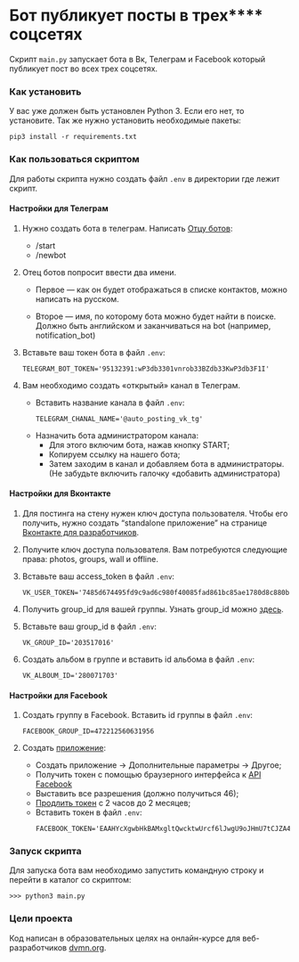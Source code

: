 # Бот публикует посты в трех**** соцсетях

Скрипт ```main.py``` запускает бота в Вк, Телеграм и Facebook который публикует
пост во всех трех соцсетях.

### Как установить

У вас уже должен быть установлен Python 3. Если его нет, то установите.
Так же нужно установить необходимые пакеты:
```
pip3 install -r requirements.txt
```

### Как пользоваться скриптом

Для работы скрипта нужно создать файл ```.env``` в директории где лежит скрипт.

#### Настройки для Телеграм

1. Нужно создать бота в телеграм. Написать [Отцу ботов](https://telegram.me/BotFather):
    * /start
    * /newbot
    
2. Отец ботов попросит ввести два имени. 

    * Первое — как он будет отображаться в списке контактов, можно написать на русском. 

    * Второе — имя, по которому бота можно будет найти в поиске. 
      Должно быть английском и заканчиваться на bot (например, notification_bot)

3. Вставьте ваш токен бота в файл ```.env```:
    ```
    TELEGRAM_BOT_TOKEN='95132391:wP3db3301vnrob33BZdb33KwP3db3F1I'
    ```

4. Вам необходимо создать «открытый» канал в Телеграм. 
    * Вставить название канала в файл ```.env```:
        ```
        TELEGRAM_CHANAL_NAME='@auto_posting_vk_tg'
        ```
    * Назначить бота администратором канала:
      - Для этого включим бота, нажав кнопку START;
      - Копируем ссылку на нашего бота;
      - Затем заходим в канал и добавляем бота в администраторы.
        (Не забудьте включить галочку «добавить администратора)
        
             
#### Настройки для Вконтакте
   
1. Для постинга на стену нужен ключ доступа пользователя. Чтобы его получить, нужно создать “standalone приложение”
   на странице [Вконтакте для разработчиков](https://vk.com/dev). 

2. Получите ключ доступа пользователя. Вам потребуются следующие права: photos, groups, wall и offline.

3. Вставьте ваш access_token в файл ```.env```:
    ```
    VK_USER_TOKEN='7485d674495fd9c9ad6c980f40085fad861bc85ae1780d8c880bdc98b3ab60546c05880d249ed3f7e2a46'
    ```

4. Получить group_id для вашей группы. Узнать group_id можно [здесь](https://regvk.com/id/).

5.  Вставьте ваш group_id в файл ```.env```:
    ```
    VK_GROUP_ID='203517016'
    ```
6. Создать альбом в группе и вставить id альбома в файл ```.env```:
    ```
    VK_ALBOUM_ID='280071703'
    ```
    
#### Настройки для Facebook

1. Создать группу в Facebook. Вставить id группы в файл ```.env```:
    ```
    FACEBOOK_GROUP_ID=472212560631956
    ```

2. Создать [приложение](https://developers.facebook.com/):
    * Создать приложение -> Дополнительные параметры -> Другое;
    * Получить токен с помощью браузерного интерфейса к [API Facebook](https://developers.facebook.com/tools/explorer/)
    * Выставить все разрешения (должно получиться 46);
    * [Продлить токен](https://developers.facebook.com/tools/debug/accesstoken/) с 2 часов до 2 месяцев;
    * Вставить токен в файл ```.env```:
        ```
        FACEBOOK_TOKEN='EAAHYcXgwbHkBAMxgltQwcktwUrcf6lJwgU9oJHmU7tCJZA4VfR7EVQ4cvfq08Humcu7E5xTh7
        ```
     
### Запуск скрипта
Для запуска бота вам необходимо запустить командную строку и перейти в каталог со скриптом:
```
>>> python3 main.py 
```

### Цели проекта

Код написан в образовательных целях на онлайн-курсе для веб-разработчиков [dvmn.org](https://dvmn.org/).
